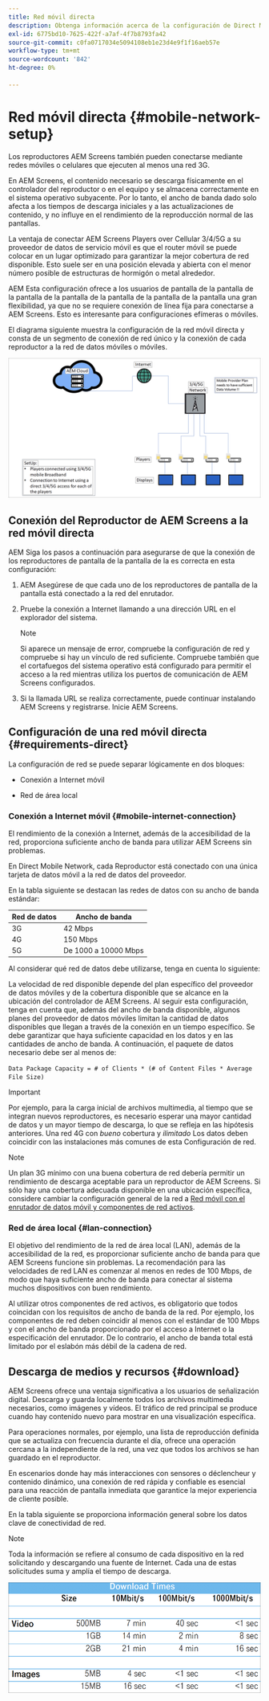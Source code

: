 ```yaml
---
title: Red móvil directa
description: Obtenga información acerca de la configuración de Direct Mobile Network en AEM Screens.
exl-id: 6775bd10-7625-422f-a7af-4f7b8793fa42
source-git-commit: c0fa0717034e5094108eb1e23d4e9f1f16aeb57e
workflow-type: tm+mt
source-wordcount: '842'
ht-degree: 0%

---
```


# Red móvil directa {#mobile-network-setup}

Los reproductores AEM Screens también pueden conectarse mediante redes móviles o celulares que ejecuten al menos una red 3G.

En AEM Screens, el contenido necesario se descarga físicamente en el controlador del reproductor o en el equipo y se almacena correctamente en el sistema operativo subyacente. Por lo tanto, el ancho de banda dado solo afecta a los tiempos de descarga iniciales y a las actualizaciones de contenido, y no influye en el rendimiento de la reproducción normal de las pantallas.

La ventaja de conectar AEM Screens Players over Cellular 3/4/5G a su proveedor de datos de servicio móvil es que el router móvil se puede colocar en un lugar optimizado para garantizar la mejor cobertura de red disponible. Esto suele ser en una posición elevada y abierta con el menor número posible de estructuras de hormigón o metal alrededor.

AEM Esta configuración ofrece a los usuarios de pantalla de la pantalla de la pantalla de la pantalla de la pantalla de la pantalla de la pantalla una gran flexibilidad, ya que no se requiere conexión de línea fija para conectarse a AEM Screens. Esto es interesante para configuraciones efímeras o móviles.

El diagrama siguiente muestra la configuración de la red móvil directa y consta de un segmento de conexión de red único y la conexión de cada reproductor a la red de datos móviles o móviles.

![](/help/using/assets/direct-mobile-1.png)

## Conexión del Reproductor de AEM Screens a la red móvil directa

AEM Siga los pasos a continuación para asegurarse de que la conexión de los reproductores de pantalla de la pantalla de la es correcta en esta configuración:

1. AEM Asegúrese de que cada uno de los reproductores de pantalla de la pantalla está conectado a la red del enrutador.

1. Pruebe la conexión a Internet llamando a una dirección URL en el explorador del sistema.

   >[!NOTE]
   >Si aparece un mensaje de error, compruebe la configuración de red y compruebe si hay un vínculo de red suficiente. Compruebe también que el cortafuegos del sistema operativo está configurado para permitir el acceso a la red mientras utiliza los puertos de comunicación de AEM Screens configurados.

1. Si la llamada URL se realiza correctamente, puede continuar instalando AEM Screens y registrarse. Inicie AEM Screens.

## Configuración de una red móvil directa {#requirements-direct}

La configuración de red se puede separar lógicamente en dos bloques:

* Conexión a Internet móvil

* Red de área local

### Conexión a Internet móvil {#mobile-internet-connection}

El rendimiento de la conexión a Internet, además de la accesibilidad de la red, proporciona suficiente ancho de banda para utilizar AEM Screens sin problemas.

En Direct Mobile Network, cada Reproductor está conectado con una única tarjeta de datos móvil a la red de datos del proveedor.

En la tabla siguiente se destacan las redes de datos con su ancho de banda estándar:

| Red de datos | Ancho de banda |
|--- |--- |
| 3G | 42 Mbps |
| 4G | 150 Mbps |
| 5G | De 1000 a 10000 Mbps |

Al considerar qué red de datos debe utilizarse, tenga en cuenta lo siguiente:

La velocidad de red disponible depende del plan específico del proveedor de datos móviles y de la cobertura disponible que se alcance en la ubicación del controlador de AEM Screens.
Al seguir esta configuración, tenga en cuenta que, además del ancho de banda disponible, algunos planes del proveedor de datos móviles limitan la cantidad de datos disponibles que llegan a través de la conexión en un tiempo específico. Se debe garantizar que haya suficiente capacidad en los datos y en las cantidades de ancho de banda.
A continuación, el paquete de datos necesario debe ser al menos de:

`Data Package Capacity = # of Clients * (# of Content Files * Average File Size)`


>[!IMPORTANT]
>Por ejemplo, para la carga inicial de archivos multimedia, al tiempo que se integran nuevos reproductores, es necesario esperar una mayor cantidad de datos y un mayor tiempo de descarga, lo que se refleja en las hipótesis anteriores. Una red 4G con *bueno* cobertura y *ilimitado* Los datos deben coincidir con las instalaciones más comunes de esta Configuración de red.

>[!NOTE]
>Un plan 3G mínimo con una buena cobertura de red debería permitir un rendimiento de descarga aceptable para un reproductor de AEM Screens. Si sólo hay una cobertura adecuada disponible en una ubicación específica, considere cambiar la configuración general de la red a [Red móvil con el enrutador de datos móvil y componentes de red activos](/help/using/mobile-network-router.md).


### Red de área local {#lan-connection}

El objetivo del rendimiento de la red de área local (LAN), además de la accesibilidad de la red, es proporcionar suficiente ancho de banda para que AEM Screens funcione sin problemas. La recomendación para las velocidades de red LAN es comenzar al menos en redes de 100 Mbps, de modo que haya suficiente ancho de banda para conectar al sistema muchos dispositivos con buen rendimiento.

Al utilizar otros componentes de red activos, es obligatorio que todos coincidan con los requisitos de ancho de banda de la red. Por ejemplo, los componentes de red deben coincidir al menos con el estándar de 100 Mbps y con el ancho de banda proporcionado por el acceso a Internet o la especificación del enrutador. De lo contrario, el ancho de banda total está limitado por el eslabón más débil de la cadena de red.

## Descarga de medios y recursos {#download}

AEM Screens ofrece una ventaja significativa a los usuarios de señalización digital. Descarga y guarda localmente todos los archivos multimedia necesarios, como imágenes y vídeos. El tráfico de red principal se produce cuando hay contenido nuevo para mostrar en una visualización específica.

Para operaciones normales, por ejemplo, una lista de reproducción definida que se actualiza con frecuencia durante el día, ofrece una operación cercana a la independiente de la red, una vez que todos los archivos se han guardado en el reproductor.

En escenarios donde hay más interacciones con sensores o déclencheur y contenido dinámico, una conexión de red rápida y confiable es esencial para una reacción de pantalla inmediata que garantice la mejor experiencia de cliente posible.

En la tabla siguiente se proporciona información general sobre los datos clave de conectividad de red.

>[!NOTE]
>
>Toda la información se refiere al consumo de cada dispositivo en la red solicitando y descargando una fuente de Internet. Cada una de estas solicitudes suma y amplía el tiempo de descarga.

![](/help/using/assets/download-times-mobile.png)
